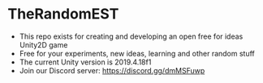 # TheRandomEST
* This repo exists for creating and developing an open free for ideas Unity2D game
* Free for your experiments, new ideas, learning and other random stuff
* The current Unity version is 2019.4.18f1
* Join our Discord server: https://discord.gg/dmMSFuwp
